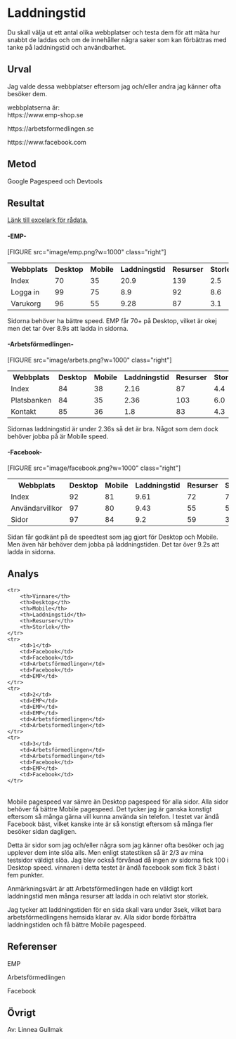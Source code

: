 ---
---
Laddningstid
=========================

Du skall välja ut ett antal olika webbplatser och testa dem för att mäta hur snabbt de laddas och om de innehåller några saker som kan förbättras med tanke på laddningstid och användbarhet.

Urval
-----------------------

Jag valde dessa webbplatser eftersom jag och/eller andra jag känner ofta besöker dem.

<p>webbplatserna är:</br>
https://www.emp-shop.se</p>

<p>https://arbetsformedlingen.se</p>

<p>https://www.facebook.com</p>


Metod
-----------------------

Google Pagespeed och Devtools


Resultat
-----------------------
<a href="https://docs.google.com/spreadsheets/d/1Vtt5hhLbNj8yzO9t6iGmJOHfnlDgRcLliaIji03xJA4/edit?usp=sharing">Länk till excelark för rådata.</a>

<p><H4>-EMP-</H4></p>
[FIGURE src="image/emp.png?w=1000" class="right"]

<table style="width:100%">
    <tr>
        <th>Webbplats</th>
        <th>Desktop</th>
        <th>Mobile</th>
        <th>Laddningstid</th>
        <th>Resurser</th>
        <th>Storlek</th>
    </tr>
    <tr>
        <td>Index</td>
        <td>70</td>
        <td>35</td>
        <td>20.9</td>
        <td>139</td>
        <td>2.5</td>
    </tr>
    <tr>
        <td>Logga in</td>
        <td>99</td>
        <td>75</td>
        <td>8.9</td>
        <td>92</td>
        <td>8.6</td>
    </tr>
    <tr>
        <td>Varukorg</td>
        <td>96</td>
        <td>55</td>
        <td>9.28</td>
        <td>87</td>
        <td>3.1</td>
    </tr>
</table>

Sidorna behöver ha bättre speed. EMP får 70+ på Desktop, vilket är okej men det tar över 8.9s att ladda in sidorna.








<p><H4>-Arbetsförmedlingen-</H4></p>
[FIGURE src="image/arbets.png?w=1000" class="right"]

<table style="width:100%">
    <tr>
        <th>Webbplats</th>
        <th>Desktop</th>
        <th>Mobile</th>
        <th>Laddningstid</th>
        <th>Resurser</th>
        <th>Storlek</th>
    </tr>
    <tr>
        <td>Index</td>
        <td>84</td>
        <td>38</td>
        <td>2.16</td>
        <td>87</td>
        <td>4.4</td>
    </tr>
    <tr>
        <td>Platsbanken</td>
        <td>84</td>
        <td>35</td>
        <td>2.36</td>
        <td>103</td>
        <td>6.0</td>
    </tr>
    <tr>
        <td>Kontakt</td>
        <td>85</td>
        <td>36</td>
        <td>1.8</td>
        <td>83</td>
        <td>4.3</td>
    </tr>
</table>

Sidornas laddningstid är under 2.36s så det är bra. Något som dem dock behöver jobba på är Mobile speed.






<p><H4>-Facebook-</H4></p>
[FIGURE src="image/facebook.png?w=1000" class="right"]

<table style="width:100%">
    <tr>
        <th>Webbplats</th>
        <th>Desktop</th>
        <th>Mobile</th>
        <th>Laddningstid</th>
        <th>Resurser</th>
        <th>Storlek</th>
    </tr>
    <tr>
        <td>Index</td>
        <td>92</td>
        <td>81</td>
        <td>9.61</td>
        <td>72</td>
        <td>7.6</td>
    </tr>
    <tr>
        <td>Användarvillkor</td>
        <td>97</td>
        <td>80</td>
        <td>9.43</td>
        <td>55</td>
        <td>5.6</td>
    </tr>
    <tr>
        <td>Sidor</td>
        <td>97</td>
        <td>84</td>
        <td>9.2</td>
        <td>59</td>
        <td>3.7</td>
    </tr>
</table>

Sidan får godkänt på de speedtest som jag gjort för Desktop och Mobile. Men även här behöver dem jobba på laddningstiden. Det tar över 9.2s att ladda in sidorna.


Analys
-----------------------

<table style="width:100%">

    <tr>
        <th>Vinnare</th>
        <th>Desktop</th>
        <th>Mobile</th>
        <th>Laddningstid</th>
        <th>Resurser</th>
        <th>Storlek</th>
    </tr>
    <tr>
        <td>1</td>
        <td>Facebook</td>
        <td>Facebook</td>
        <td>Arbetsförmedlingen</td>
        <td>Facebook</td>
        <td>EMP</td>
    </tr>
    <tr>
        <td>2</td>
        <td>EMP</td>
        <td>EMP</td>
        <td>EMP</td>
        <td>Arbetsförmedlingen</td>
        <td>Arbetsformedlingen</td>
    </tr>
    <tr>
        <td>3</td>
        <td>Arbetsförmedlingen</td>
        <td>Arbetsformedlingen</td>
        <td>Facebook</td>
        <td>EMP</td>
        <td>Facebook</td>
    </tr>
</table>

Mobile pagespeed var sämre än Desktop pagespeed för alla sidor. Alla sidor behöver få bättre Mobile pagespeed. Det tycker jag är ganska konstigt eftersom så många gärna vill kunna använda sin telefon. I testet var ändå Facebook bäst, vilket kanske inte är så konstigt eftersom så många fler besöker sidan dagligen.

Detta är sidor som jag och/eller några som jag känner ofta besöker och jag upplever dem inte slöa alls. Men enligt statestiken så är 2/3 av mina testsidor väldigt slöa. Jag blev också förvånad då ingen av sidorna fick 100 i Desktop speed. vinnaren i detta testet är ändå facebook som fick 3 bäst i fem punkter.

Anmärkningsvärt är att Arbetsförmedlingen hade en väldigt kort laddningstid men många resurser att ladda in och relativt stor storlek.

Jag tycker att laddningstiden för en sida skall vara under 3sek, vilket bara arbetsförmedlingens hemsida klarar av. Alla sidor borde förbättra laddningstiden och få bättre Mobile pagespeed.



Referenser
-----------------------
<p>EMP</p>

<p>Arbetsförmedlingen</p>

<p>Facebook</p>

Övrigt
-----------------------

Av: Linnea Gullmak
